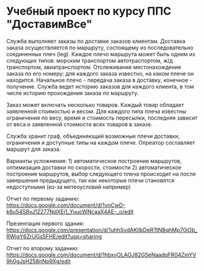 # Учебный проект по курсу ППС "ДоставимВсе"

Служба выполняет заказы по доставке заказов клиентам. Доставка заказа осуществляется по маршруту, состоящему из последовательно соединенных плеч (leg). Каждое плечо маршрута может быть одним из следующих типов: морским транспортом автотраспортом, ж/д транспортом, авиатранспортом. Отслеживание местонахождения заказа по его номеру: для каждого заказа известно, на каком плече он находится. Начальное плечо - передача заказа в доставку, конечное - получение. Служба ведет историю заказов для каждого клиента, в том числе историю прохождения заказа по маршруту.

Заказ может включать несколько товаров. Каждый товар обладает заявленной стоимостью и весом. Для каждого типа плеча известны ограничения по весу, время и стоимость пересылки, последняя зависит от веса и заявленной стоимости всех товаров в заказе.

Служба хранит граф, объединяющий возможные плечи доставки, ограничения и доступные типы на каждом плече. Опреатор составляет маршрут для заказа.

Варианты усложнения: 1) автоматическое построение маршрутов, оптимизация доставки по скорости, стоимости 2) автоматическое построение маршрутов, выбор следующего плеча происходит на после завершения предыдущего, так как некоторые плечи становятся недоступными (из-за метеоусловий например)

Отчет по первому заданию: https://docs.google.com/document/d/1vnCwD-k6u54S8vJ12277NdXEi1_YuucWNcaaX4AE-_o/edit

Презентация первого здания: https://docs.google.com/presentation/d/1uhhSvdAKlIbDeRTtNBqhMp70iOb_RWjqY6ZrUGs5FHE/edit?usp=sharing

Отчет по второму заданию: https://docs.google.com/document/d/1hbxvOLAOJ82G5eNaadqFR04ZmYV9h0gJsH258nNp9Xg/edit
